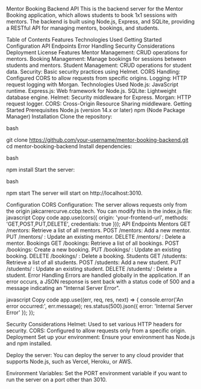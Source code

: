 Mentor Booking Backend API
This is the backend server for the Mentor Booking application, which allows students to book 1x1 sessions with mentors. The backend is built using Node.js, Express, and SQLite, providing a RESTful API for managing mentors, bookings, and students.

Table of Contents
Features
Technologies Used
Getting Started
Configuration
API Endpoints
Error Handling
Security Considerations
Deployment
License
Features
Mentor Management: CRUD operations for mentors.
Booking Management: Manage bookings for sessions between students and mentors.
Student Management: CRUD operations for student data.
Security: Basic security practices using Helmet.
CORS Handling: Configured CORS to allow requests from specific origins.
Logging: HTTP request logging with Morgan.
Technologies Used
Node.js: JavaScript runtime.
Express.js: Web framework for Node.js.
SQLite: Lightweight database engine.
Helmet: Security middleware for Express.
Morgan: HTTP request logger.
CORS: Cross-Origin Resource Sharing middleware.
Getting Started
Prerequisites
Node.js (version 14.x or later)
npm (Node Package Manager)
Installation
Clone the repository:

bash

git clone https://github.com/your-username/mentor-booking-backend.git
cd mentor-booking-backend
Install dependencies:

bash

npm install
Start the server:

bash

npm start
The server will start on http://localhost:3010.

Configuration
CORS Configuration:
The server allows requests only from the origin jakcarrercurve.ccbp.tech. You can modify this in the index.js file:
javascript
Copy code
app.use(cors({
    origin: 'your-frontend-url',
    methods: 'GET,POST,PUT,DELETE',
    credentials: true
}));
API Endpoints
Mentors
GET /mentors: Retrieve a list of all mentors.
POST /mentors: Add a new mentor.
PUT /mentors/
: Update an existing mentor.
DELETE /mentors/
: Delete a mentor.
Bookings
GET /bookings: Retrieve a list of all bookings.
POST /bookings: Create a new booking.
PUT /bookings/
: Update an existing booking.
DELETE /bookings/
: Delete a booking.
Students
GET /students: Retrieve a list of all students.
POST /students: Add a new student.
PUT /students/
: Update an existing student.
DELETE /students/
: Delete a student.
Error Handling
Errors are handled globally in the application. If an error occurs, a JSON response is sent back with a status code of 500 and a message indicating an "Internal Server Error".

javascript
Copy code
app.use((err, req, res, next) => {
    console.error('An error occurred:', err.message);
    res.status(500).json({ error: 'Internal Server Error' });
});


Security Considerations
Helmet: Used to set various HTTP headers for security.
CORS: Configured to allow requests only from a specific origin.
Deployment
Set up your environment:
Ensure your environment has Node.js and npm installed.

Deploy the server:
You can deploy the server to any cloud provider that supports Node.js, such as Vercel, Heroku, or AWS.

Environment Variables:
Set the PORT environment variable if you want to run the server on a port other than 3010.